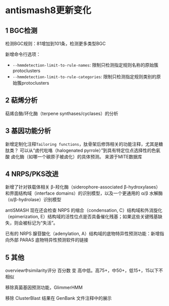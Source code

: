 # antismash8更新变化

## 1 BGC检测

检测BGC规则：81增加到101条，检测更多类型BGC

新增命令行选项：
- `--hmmdetection-limit-to-rule-names`: 限制只检测指定规则名称的原始簇protoclusters   
- `--hmmdetection-limit-to-rule-categories`: 限制只检测指定规则类别的原始簇protoclusters   

## 2 萜烯分析

萜烯合酶/环化酶（terpene synthases/cyclases）的分析

## 3 基因功能分析

新增定制化注释`Tailoring functions`，肽骨架后修饰相关的功能注释，尤其是糖肽类？
可以从“卤代吡咯（halogenated pyrrole）”到具有特定位点选择性的色氨酸 卤化酶（如哪一个碳原子被卤化）的具体预测。
来源于MITE数据库

## 4 NRPS/PKS改进

新增了针对铁载体相关 β-羟化酶（siderophore-associated β-hydroxylases）和界面结构域（interface domains）的识别模型，以及一个更通用的 α/β 水解酶（α/β-hydrolase）识别模型

antiSMASH 现在还会检查 NRPS 的缩合（condensation, C）结构域和外消旋化（epimerization, E）结构域的活性位点是否具备催化残基；如果这些关键残基缺失，则会被标记为“失活”。

已有的 NRPS 腺苷酸化（adenylation, A）结构域的底物特异性预测功能：新增指向外部 PARAS 底物特异性预测软件的链接

## 5 其他

overview中similarity评分 百分数 变 高中低。高75+，中50+，低15+，15以下不相似

移除真菌基因预测功能，GlimmerHMM

移除 ClusterBlast 结果在 GenBank 文件注释中的展示